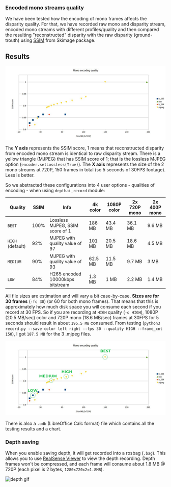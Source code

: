 ### Encoded mono streams quality

We have been tested how the encoding of mono frames affects the disparity quality. For that, we have recorded raw mono and disparity stream, encoded mono streams with different profiles/quality and then compared the resulting "reconstructed" disparity with the raw disparity (ground-trouth) using [SSIM](https://en.wikipedia.org/wiki/Structural_similarity) from Skimage package.

## Results

![comparison](comparison_chart.jpg)

The **Y axis** represents the SSIM score, 1 means that reconstructed disparity from encoded mono stream is identical to raw disparity stream. There is a yellow triangle (MJPEG) that has SSIM score of 1; that is the lossless MJPEG option (`encoder.setLossless(True)`).
The **X axis** represents the size of the 2 mono streams at 720P, 150 frames in total (so 5 seconds of 30FPS footage). Less is better.

So we abstracted these configurations into 4 user options - qualities of encoding - when using `depthai_record` module:

| Quality          | SSIM  | Info                             | 4k color | 1080P color | 2x 720P mono | 2x 400P mono |
|------------------|-------|----------------------------------|----------|-------------|--------------|--------------|
| `BEST`           | 100%  | Lossless MJPEG, SSIM score of 1  | 186 MB   | 43.4 MB     | 36.1 MB      | 9.6 MB       |
| `HIGH` (default) | 92%   | MJPEG with quality value of 97   | 101 MB   | 20.5 MB     | 18.6 MB      | 4.5 MB       |
| `MEDIUM`         | 90%   | MJPEG with quality value of 93   | 62.5 MB  | 11.5 MB     | 9.7 MB       | 3 MB         |
| `LOW`            | 84%   | H265 encoded 10000kbps bitstream | 1.3 MB   | 1 MB        | 2.2 MB       | 1.4 MB       |

All file sizes are estimation and will vary a bit case-by-case. **Sizes are for 30 frames** (`-fc 30`) (or 60 for both mono frames). That means that this is approximately how much disk space you will consume each second if you record at 30 FPS. So if you are recording at `HIGH` quality (`-q HIGH`), 1080P (20.5 MB/sec) color and 720P mono (18.6 MB/sec) frames at 30FPS for 5 seconds should result in about `195.5 MB` consumed. From testing (`python3 record.py --save color left right --fps 30 --quality HIGH --frame_cnt 150`), I got `187.5 MB` for the 3 .mjpeg files.

![comparison marked](comparison_chart_marked.jpg)

There is also a `.odb` (LibreOffice Calc format) file which contains all the testing results and a chart.

### Depth saving

When you enable saving depth, it will get recorded into a rosbag (`.bag`). This allows you to use [RealSense Viewer](https://www.intelrealsense.com/sdk-2/#sdk2-tools) to view the depth recording. Depth frames won't be compressed, and each frame will consume about 1.8 MB @ 720P (each pixel is 2 bytes, `1280x720x2=1.8MB`).

![depth gif](https://user-images.githubusercontent.com/18037362/141661982-f206ed61-b505-4b17-8673-211a4029754b.gif)

